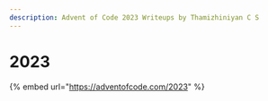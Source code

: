 ```yaml
---
description: Advent of Code 2023 Writeups by Thamizhiniyan C S
---
```


# 2023

{% embed url="https://adventofcode.com/2023" %}
